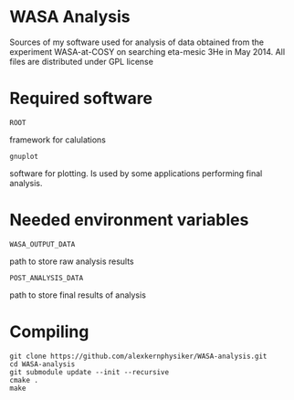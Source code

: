 WASA Analysis
=============
Sources of my software used for analysis of data obtained from the experiment WASA-at-COSY on searching eta-mesic 3He in May 2014.
All files are distributed under GPL license


Required software
=================
	ROOT 
framework for calulations

	gnuplot
software for plotting. Is used by some applications performing final analysis.


Needed environment variables
============================

    WASA_OUTPUT_DATA
path to store raw analysis results

    POST_ANALYSIS_DATA
path to store final results of analysis


Compiling
=========

	git clone https://github.com/alexkernphysiker/WASA-analysis.git
	cd WASA-analysis
	git submodule update --init --recursive
	cmake .
	make
